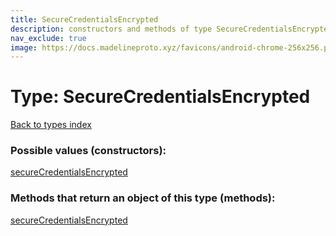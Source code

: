 ```yaml
---
title: SecureCredentialsEncrypted
description: constructors and methods of type SecureCredentialsEncrypted
nav_exclude: true
image: https://docs.madelineproto.xyz/favicons/android-chrome-256x256.png
---
```

# Type: SecureCredentialsEncrypted
[Back to types index](index.html)



### Possible values (constructors):

[secureCredentialsEncrypted](/API_docs/constructors/secureCredentialsEncrypted.html)  



### Methods that return an object of this type (methods):



[secureCredentialsEncrypted](/API_docs/constructors/secureCredentialsEncrypted.html)  

